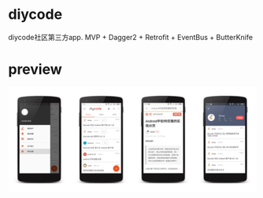 # diycode
diycode社区第三方app. MVP + Dagger2 + Retrofit + EventBus + ButterKnife
# preview

![](https://github.com/zhdaduo/diycode/raw/master/image/screenshot.png)
